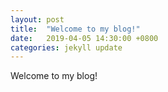```yaml
---
layout: post
title:  "Welcome to my blog!"
date:   2019-04-05 14:30:00 +0800
categories: jekyll update
---
```


Welcome to my blog!